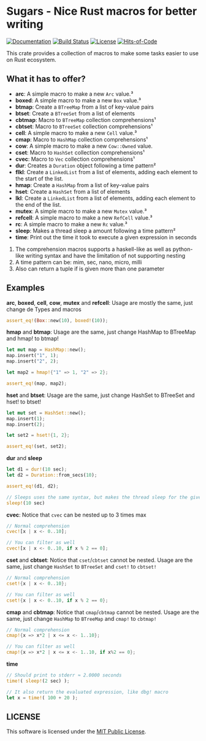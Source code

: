 # Sugars - Nice Rust macros for better writing

[![Documentation](https://docs.rs/sugars/badge.svg)](https://docs.rs/sugars)
[![Build Status](https://travis-ci.com/GrayJack/sugars.svg?token=shFam3KGN8B2PbDYxY4y&branch=master)](https://travis-ci.com/GrayJack/sugars)
[![License](https://img.shields.io/github/license/GrayJack/sugars.svg)](./LICENSE)
[![Hits-of-Code](https://hitsofcode.com/github/GrayJack/sugars)](https://hitsofcode.com/view/github/GrayJack/sugars)

This crate provides a collection of macros to make some tasks easier to use
on Rust ecosystem.

## What it has to offer?
 * **arc**: A simple macro to make a new `Arc` value.³
 * **boxed**: A simple macro to make a new `Box` value.³
 * **btmap**: Create a `BTreeMap` from a list of key-value pairs
 * **btset**: Create a `BTreeSet` from a list of elements
 * **cbtmap**: Macro to `BTreeMap` collection comprehensions¹
 * **cbtset**: Macro to `BTreeSet` collection comprehensions¹
 * **cell**: A simple macro to make a new `Cell` value.³
 * **cmap**: Macro to `HashMap` collection comprehensions¹
 * **cow**: A simple macro to make a new `Cow::Owned` value.
 * **cset**: Macro to `HashSet` collection comprehensions¹
 * **cvec**: Macro to `Vec` collection comprehensions¹
 * **dur**: Creates a `Duration` object following a time pattern²
 * **flkl**: Create a `LinkedList` from a list of elements, adding each element to the start of the list.
 * **hmap**: Create a `HashMap` from a list of key-value pairs
 * **hset**: Create a `HashSet` from a list of elements
 * **lkl**: Create a `LinkedList` from a list of elements, adding each element to the end of the list.
 * **mutex**: A simple macro to make a new `Mutex` value.³
 * **refcell**: A simple macro to make a new `RefCell` value.³
 * **rc**: A simple macro to make a new `Rc` value.³
 * **sleep**: Makes a thread sleep a amount following a time pattern²
 * **time**: Print out the time it took to execute a given expression in seconds

 1. The comprehension macros supports a haskell-like as well as python-like writing syntax and have the limitation of not supporting nesting
 2. A time pattern can be: mim, sec, nano, micro, milli
 3. Also can return a tuple if is given more than one parameter

## Examples
**arc**, **boxed**, **cell**, **cow**, **mutex** and **refcell**: Usage are mostly the same, just change de Types and macros
```rust
assert_eq!(Box::new(10), boxed!(10));
```

**hmap** and **btmap**: Usage are the same, just change HashMap to BTreeMap and hmap! to btmap!
```rust
let mut map = HashMap::new();
map.insert("1", 1);
map.insert("2", 2);

let map2 = hmap!{"1" => 1, "2" => 2};

assert_eq!(map, map2);
```

**hset** and **btset**: Usage are the same, just change HashSet to BTreeSet and hset! to btset!
```rust
let mut set = HashSet::new();
map.insert(1);
map.insert(2);

let set2 = hset!{1, 2};

assert_eq!(set, set2);
```

**dur** and **sleep**
```rust
let d1 = dur!(10 sec);
let d2 = Duration::from_secs(10);

assert_eq!(d1, d2);

// Sleeps uses the same syntax, but makes the thread sleep for the given time
sleep!(10 sec)
```

**cvec**: Notice that `cvec` can be nested up to 3 times max
```rust
// Normal comprehension
cvec![x | x <- 0..10];

// You can filter as well
cvec![x | x <- 0..10, if x % 2 == 0];
```

**cset** and **cbtset**: Notice that `cset`/`cbtset` cannot be nested. Usage are the same, just change `HashSet` to `BTreeSet` and `cset!` to `cbtset!`
```rust
// Normal comprehension
cset!{x | x <- 0..10};

// You can filter as well
cset!{x | x <- 0..10, if x % 2 == 0};
```

**cmap** and **cbtmap**: Notice that `cmap`/`cbtmap` cannot be nested. Usage are the same, just change `HashMap` to `BTreeMap` and `cmap!` to `cbtmap!`
```rust
// Normal comprehension
cmap!{x => x*2 | x <= x <- 1..10};

// You can filter as well
cmap!{x => x*2 | x <= x <- 1..10, if x%2 == 0};
```

**time**
```rust
// Should print to stderr ≈ 2.0000 seconds
time!( sleep!(2 sec) );

// It also return the evaluated expression, like dbg! macro
let x = time!( 100 + 20 );
```

## LICENSE
This software is licensed under the [MIT Public License](./LICENSE).
